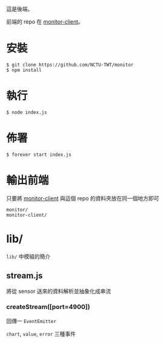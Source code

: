 這是後端。

前端的 repo 在 [monitor-client](https://github.com/NCTU-TWT/monitor-client)。

# 安裝

    $ git clone https://github.com/NCTU-TWT/monitor
    $ npm install
    
# 執行

    $ node index.js
    
# 佈署

    $ forever start index.js

# 輸出前端

只要將 [monitor-client](https://github.com/NCTU-TWT/monitor-client) 與這個 repo 的資料夾放在同一個地方即可

    monitor/            
    monitor-client/
    
# lib/

`lib/` 中模組的簡介

## stream.js

將從 sensor 送來的資料解析並抽象化成串流
    
### createStream([port=4900])

回傳一 `EventEmitter`
    
`chart`, `value`, `error` 三種事件
    
